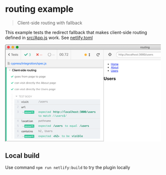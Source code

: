 # routing example
> Client-side routing with fallback

This example tests the redirect fallback that makes client-side routing defined in [src/App.js](src/App.js) work. See [netlify.toml](netlify.toml)

![Test screenshot](images/routing.png)

## Local build

Use command `npm run netlify:build` to try the plugin locally
